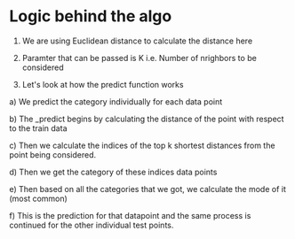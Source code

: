 # Logic behind the algo

1) We are using Euclidean distance to calculate the distance here
2) Paramter that can be passed is K i.e. Number of nrighbors to be considered

3) Let's look at how the predict function works

a) We predict the category individually for each data point

b) The _predict begins by calculating the distance of the point with respect to the train data

c) Then we calculate the indices of the top k shortest distances from the point being considered.

d) Then we get the category of these indices data points

e) Then based on all the categories that we got, we calculate the mode of it (most common)

f) This is the prediction for that datapoint and the same process is continued for the other individual test points.

